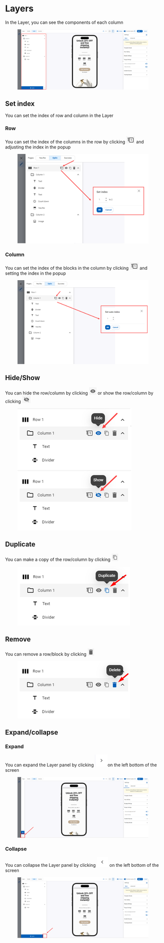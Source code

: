 # Layers

In the Layer, you can see the components of each column

<figure><img src="../../.gitbook/assets/image (3942).png" alt=""><figcaption></figcaption></figure>

## Set index

You can set the index of row and column in the Layer

### Row

You can set the index of the columns in the row by clicking ![](<../../.gitbook/assets/image (1044).png>) and adjusting the index in the popup

<figure><img src="../../.gitbook/assets/image (3947).png" alt=""><figcaption></figcaption></figure>

### Column

You can set the index of the blocks in the column by clicking ![](<../../.gitbook/assets/image (1044).png>) and setting the index in the popup

<figure><img src="../../.gitbook/assets/image (3943).png" alt=""><figcaption></figcaption></figure>

## Hide/Show

You can hide the row/column by clicking ![](<../../.gitbook/assets/image (2396).png>) or show the row/column by clicking ![](<../../.gitbook/assets/image (1196).png>)&#x20;

<figure><img src="../../.gitbook/assets/image (3948).png" alt=""><figcaption></figcaption></figure>

## Duplicate

You can make a copy of the row/column by clicking ![](<../../.gitbook/assets/image (1354).png>)

<figure><img src="../../.gitbook/assets/image (3949).png" alt=""><figcaption></figcaption></figure>

## Remove

You can remove a row/block by clicking ![](<../../.gitbook/assets/image (845).png>)

<figure><img src="../../.gitbook/assets/image (3950).png" alt=""><figcaption></figcaption></figure>

## Expand/collapse&#x20;

### Expand

You can expand the Layer panel by clicking ![](<../../.gitbook/assets/image (1784).png>)on the left bottom of the screen

<figure><img src="../../.gitbook/assets/image (3951).png" alt=""><figcaption></figcaption></figure>

### Collapse

You can collapse the Layer panel by clicking ![](<../../.gitbook/assets/image (1503).png>) on the left bottom of the screen

<figure><img src="../../.gitbook/assets/image (3952).png" alt=""><figcaption></figcaption></figure>
